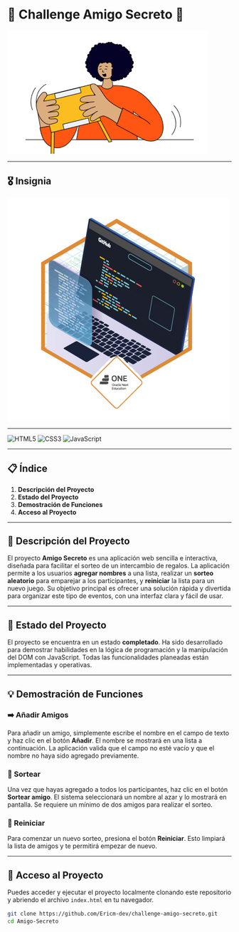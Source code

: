 # 🎉 Challenge Amigo Secreto 🎉

![Imagen representativa de amigo secreto](assets/amigo-secreto.png)

---

## 🎖️ Insignia
![Insignia conseguida por resolver el challenge](assets/insignia-amigo-secreto-challenge.webp)

---

![HTML5](https://img.shields.io/badge/html5-%23E34F26.svg?style=for-the-badge&logo=html5&logoColor=white)
![CSS3](https://img.shields.io/badge/css3-%231572B6.svg?style=for-the-badge&logo=css3&logoColor=white)
![JavaScript](https://img.shields.io/badge/javascript-%23323330.svg?style=for-the-badge&logo=javascript&logoColor=%23F7DF1E)

---

## 📋 Índice
1.  **Descripción del Proyecto**
2.  **Estado del Proyecto**
3.  **Demostración de Funciones**
4.  **Acceso al Proyecto**

---

## 📝 Descripción del Proyecto
El proyecto **Amigo Secreto** es una aplicación web sencilla e interactiva, diseñada para facilitar el sorteo de un intercambio de regalos. La aplicación permite a los usuarios **agregar nombres** a una lista, realizar un **sorteo aleatorio** para emparejar a los participantes, y **reiniciar** la lista para un nuevo juego. Su objetivo principal es ofrecer una solución rápida y divertida para organizar este tipo de eventos, con una interfaz clara y fácil de usar.

---

## 🚧 Estado del Proyecto
El proyecto se encuentra en un estado **completado**. Ha sido desarrollado para demostrar habilidades en la lógica de programación y la manipulación del DOM con JavaScript. Todas las funcionalidades planeadas están implementadas y operativas.

---

## 💡 Demostración de Funciones
### ➡️ Añadir Amigos
Para añadir un amigo, simplemente escribe el nombre en el campo de texto y haz clic en el botón **Añadir**. El nombre se mostrará en una lista a continuación. La aplicación valida que el campo no esté vacío y que el nombre no haya sido agregado previamente.

### 🎲 Sortear
Una vez que hayas agregado a todos los participantes, haz clic en el botón **Sortear amigo**. El sistema seleccionará un nombre al azar y lo mostrará en pantalla. Se requiere un mínimo de dos amigos para realizar el sorteo.

### 🔄 Reiniciar
Para comenzar un nuevo sorteo, presiona el botón **Reiniciar**. Esto limpiará la lista de amigos y te permitirá empezar de nuevo.

---

## 🔗 Acceso al Proyecto
Puedes acceder y ejecutar el proyecto localmente clonando este repositorio y abriendo el archivo `index.html` en tu navegador.

```bash
git clone https://github.com/Ericm-dev/challenge-amigo-secreto.git
cd Amigo-Secreto